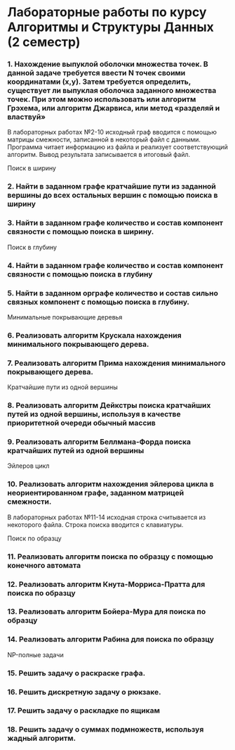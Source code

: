 # Лабораторные работы по курсу Алгоритмы и Структуры Данных (2 семестр)

### 1. Нахождение выпуклой оболочки множества точек. В данной задаче требуется ввести N точек своими координатами (x,y). Затем требуется определить, существует ли выпуклая оболочка заданного множества точек. При этом можно использовать или алгоритм Грэхема, или алгоритм Джарвиса, или метод «разделяй и властвуй»

В лабораторных работах №2-10 исходный граф вводится с помощью матрицы смежности, записанной в некоторый файл с данными. Программа читает информацию из файла и реализует соответствующий алгоритм. Вывод результата записывается в итоговый файл.

Поиск в ширину

### 2.	Найти в заданном графе кратчайшие пути из заданной вершины до всех остальных вершин с помощью поиска в ширину

### 3.	Найти в заданном графе количество и состав компонент связности с помощью поиска в ширину.

Поиск в глубину

### 4.	Найти в заданном графе количество и состав компонент связности с помощью поиска в глубину

### 5.	Найти в заданном орграфе количество и состав сильно связных компонент с помощью поиска в глубину.

Минимальные покрывающие деревья

### 6.	Реализовать алгоритм Крускала нахождения минимального покрывающего дерева.

### 7.	Реализовать алгоритм Прима нахождения минимального покрывающего дерева.

Кратчайшие пути из одной вершины

### 8.	Реализовать алгоритм Дейкстры поиска кратчайших путей из одной вершины, используя в качестве приоритетной очереди обычный массив

### 9.	Реализовать алгоритм Беллмана-Форда поиска кратчайших путей из одной вершины

Эйлеров цикл

### 10.	Реализовать алгоритм нахождения эйлерова цикла в неориентированном графе, заданном матрицей смежности.

В лабораторных работах №11-14 исходная строка считывается из некоторого файла. Строка поиска вводится с клавиатуры.

Поиск по образцу

### 11.	Реализовать алгоритм поиска по образцу с помощью конечного автомата

### 12.	Реализовать алгоритм Кнута-Морриса-Пратта для поиска по образцу

### 13.	Реализовать алгоритм Бойера-Мура для поиска по образцу

### 14.	Реализовать алгоритм Рабина для поиска по образцу

NP-полные задачи

### 15.	Решить задачу о раскраске графа.

### 16.	Решить дискретную задачу о рюкзаке.

### 17.	Решить задачу о раскладке по ящикам

### 18.	Решить задачу о суммах подмножеств, используя жадный алгоритм.
